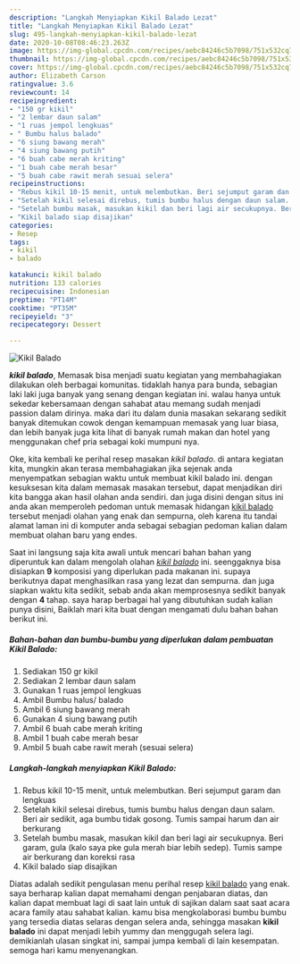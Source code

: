 ```yaml
---
description: "Langkah Menyiapkan Kikil Balado Lezat"
title: "Langkah Menyiapkan Kikil Balado Lezat"
slug: 495-langkah-menyiapkan-kikil-balado-lezat
date: 2020-10-08T08:46:23.263Z
image: https://img-global.cpcdn.com/recipes/aebc84246c5b7098/751x532cq70/kikil-balado-foto-resep-utama.jpg
thumbnail: https://img-global.cpcdn.com/recipes/aebc84246c5b7098/751x532cq70/kikil-balado-foto-resep-utama.jpg
cover: https://img-global.cpcdn.com/recipes/aebc84246c5b7098/751x532cq70/kikil-balado-foto-resep-utama.jpg
author: Elizabeth Carson
ratingvalue: 3.6
reviewcount: 14
recipeingredient:
- "150 gr kikil"
- "2 lembar daun salam"
- "1 ruas jempol lengkuas"
- " Bumbu halus balado"
- "6 siung bawang merah"
- "4 siung bawang putih"
- "6 buah cabe merah kriting"
- "1 buah cabe merah besar"
- "5 buah cabe rawit merah sesuai selera"
recipeinstructions:
- "Rebus kikil 10-15 menit, untuk melembutkan. Beri sejumput garam dan lengkuas"
- "Setelah kikil selesai direbus, tumis bumbu halus dengan daun salam. Beri air sedikit, aga bumbu tidak gosong. Tumis sampai harum dan air berkurang"
- "Setelah bumbu masak, masukan kikil dan beri lagi air secukupnya. Beri garam, gula (kalo saya pke gula merah biar lebih sedep). Tumis sampe air berkurang dan koreksi rasa"
- "Kikil balado siap disajikan"
categories:
- Resep
tags:
- kikil
- balado

katakunci: kikil balado 
nutrition: 133 calories
recipecuisine: Indonesian
preptime: "PT14M"
cooktime: "PT35M"
recipeyield: "3"
recipecategory: Dessert

---
```



![Kikil Balado](https://img-global.cpcdn.com/recipes/aebc84246c5b7098/751x532cq70/kikil-balado-foto-resep-utama.jpg)

<b><i>kikil balado</i></b>, Memasak bisa menjadi suatu kegiatan yang membahagiakan dilakukan oleh berbagai komunitas. tidaklah hanya para bunda, sebagian laki laki juga banyak yang senang dengan kegiatan ini. walau hanya untuk sekedar kebersamaan dengan sahabat atau memang sudah menjadi passion dalam dirinya. maka dari itu dalam dunia masakan sekarang sedikit banyak ditemukan cowok dengan kemampuan memasak yang luar biasa, dan lebih banyak juga kita lihat di banyak rumah makan dan hotel yang menggunakan chef pria sebagai koki mumpuni nya.

Oke, kita kembali ke perihal resep masakan <i>kikil balado</i>. di antara kegiatan kita, mungkin akan terasa membahagiakan jika sejenak anda menyempatkan sebagian waktu untuk membuat kikil balado ini. dengan kesuksesan kita dalam memasak masakan tersebut, dapat menjadikan diri kita bangga akan hasil olahan anda sendiri. dan juga disini dengan situs ini anda akan memperoleh pedoman untuk memasak hidangan <u>kikil balado</u> tersebut menjadi olahan yang enak dan sempurna, oleh karena itu tandai alamat laman ini di komputer anda sebagai sebagian pedoman kalian dalam membuat olahan baru yang endes.




Saat ini langsung saja kita awali untuk mencari bahan bahan yang diperuntuk kan dalam mengolah olahan <u><i>kikil balado</i></u> ini. seenggaknya bisa disiapkan <b>9</b> komposisi yang diperlukan pada makanan ini. supaya berikutnya dapat menghasilkan rasa yang lezat dan sempurna. dan juga siapkan waktu kita sedikit, sebab anda akan memprosesnya sedikit banyak dengan <b>4</b> tahap. saya harap berbagai hal yang dibutuhkan sudah kalian punya disini, Baiklah mari kita buat dengan mengamati dulu bahan bahan berikut ini.

<!--inarticleads1-->

##### Bahan-bahan dan bumbu-bumbu yang diperlukan dalam pembuatan Kikil Balado:

1. Sediakan 150 gr kikil
1. Sediakan 2 lembar daun salam
1. Gunakan 1 ruas jempol lengkuas
1. Ambil  Bumbu halus/ balado
1. Ambil 6 siung bawang merah
1. Gunakan 4 siung bawang putih
1. Ambil 6 buah cabe merah kriting
1. Ambil 1 buah cabe merah besar
1. Ambil 5 buah cabe rawit merah (sesuai selera)




<!--inarticleads2-->

##### Langkah-langkah menyiapkan Kikil Balado:

1. Rebus kikil 10-15 menit, untuk melembutkan. Beri sejumput garam dan lengkuas
1. Setelah kikil selesai direbus, tumis bumbu halus dengan daun salam. Beri air sedikit, aga bumbu tidak gosong. Tumis sampai harum dan air berkurang
1. Setelah bumbu masak, masukan kikil dan beri lagi air secukupnya. Beri garam, gula (kalo saya pke gula merah biar lebih sedep). Tumis sampe air berkurang dan koreksi rasa
1. Kikil balado siap disajikan




Diatas adalah sedikit pengulasan menu perihal resep <u>kikil balado</u> yang enak. saya berharap kalian dapat memahami dengan penjabaran diatas, dan kalian dapat membuat lagi di saat lain untuk di sajikan dalam saat saat acara acara family atau sahabat kalian. kamu bisa mengkolaborasi bumbu bumbu yang tersedia diatas selaras dengan selera anda, sehingga masakan <b>kikil balado</b> ini dapat menjadi lebih yummy dan menggugah selera lagi. demikianlah ulasan singkat ini, sampai jumpa kembali di lain kesempatan. semoga hari kamu menyenangkan.

